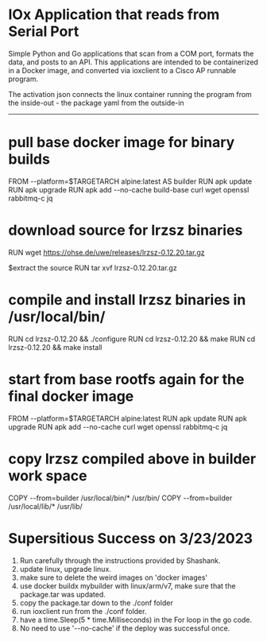 # IOx Application that reads from Serial Port
Simple Python and Go applications that scan from a COM port, formats the data, and posts to an API. This applications are intended to be containerized in a Docker image, and converted via ioxclient to a Cisco AP runnable program.

The activation json connects the linux container running the program from the inside-out - the package yaml from the outside-in

---

# pull base docker image for binary builds
FROM --platform=$TARGETARCH alpine:latest AS builder
RUN apk update
RUN apk upgrade
RUN apk add --no-cache build-base curl wget openssl rabbitmq-c jq

# download source for lrzsz binaries
RUN wget https://ohse.de/uwe/releases/lrzsz-0.12.20.tar.gz

$extract the source
RUN tar xvf lrzsz-0.12.20.tar.gz

# compile and install lrzsz binaries in /usr/local/bin/
RUN cd lrzsz-0.12.20 && ./configure
RUN cd lrzsz-0.12.20 && make
RUN cd lrzsz-0.12.20 && make install


# start from base rootfs again for the final docker image
FROM --platform=$TARGETARCH alpine:latest
RUN apk update
RUN apk upgrade
RUN apk add --no-cache curl wget openssl rabbitmq-c jq

# copy lrzsz compiled above in builder work space
COPY --from=builder /usr/local/bin/* /usr/bin/
COPY --from=builder /usr/local/lib/* /usr/lib/


# Supersitious Success on 3/23/2023
1. Run carefully through the instructions provided by Shashank.
2. update linux, upgrade linux.
3. make sure to delete the weird <none> images on 'docker images'
4. use docker buildx mybuilder with linux/arm/v7, make sure that the package.tar was updated.
5. copy the package.tar down to the ./conf folder
6. run ioxclient run from the ./conf folder.
7. have a time.Sleep(5 * time.Milliseconds) in the For loop in the go code.
8. No need to use '--no-cache' if the deploy was successful once.